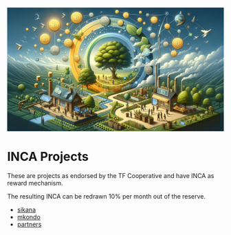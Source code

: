 ![](img/incaprojects.png)

# INCA Projects

These are projects as endorsed by the TF Cooperative and have INCA as reward mechanism.

The resulting INCA can be redrawn 10% per month out of the reserve.

- [sikana](actions:sikana.md)
- [mkondo](actions:mkondo.md)
- [partners](actions:partners.md)

